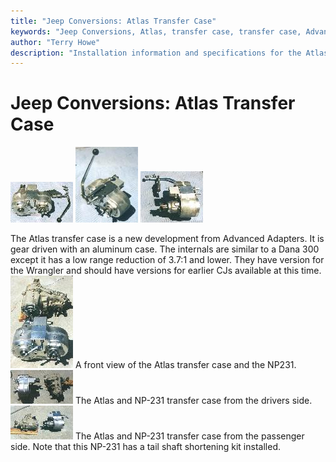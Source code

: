```yaml
---
title: "Jeep Conversions: Atlas Transfer Case"
keywords: "Jeep Conversions, Atlas, transfer case, transfer case, Advanced Adapters"
author: "Terry Howe"
description: "Installation information and specifications for the Atlas Transfer Case for Jeeps."
---
```

# Jeep Conversions: Atlas Transfer Case

![Atlas front](../../img/xfer/upgrades/atlas-front_.jpg) ![Atlas with shifter](../../img/xfer/upgrades/atlas-shifter_.jpg) ![Atlas side](../../img/xfer/upgrades/atlas-side_.jpg)

The Atlas transfer case is a new development from Advanced Adapters. It is gear driven with an aluminum case. The internals are similar to a Dana 300 except it has a low range reduction of 3.7:1 and lower. They have version for the Wrangler and should have versions for earlier CJs available at this time. ![Atlas with NP-231 front](../../img/xfer/upgrades/atlaswnp231-front_.jpg) A front view of the Atlas transfer case and the NP231. ![Atlas with NP-231 drivers side](../../img/xfer/upgrades/atlaswnp231-lside_.jpg) The Atlas and NP-231 transfer case from the drivers side. ![Atlas vs. NP-231 passenger side](../../img/xfer/upgrades/atlaswnp231-rside_.jpg) The Atlas and NP-231 transfer case from the passenger side. Note that this NP-231 has a tail shaft shortening kit installed.